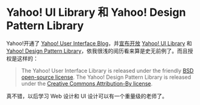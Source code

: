# Yahoo! UI Library 和 Yahoo! Design Pattern Library

Yahoo!开通了 [Yahoo! User Interface Blog][0]，并[宣布开放][1] [Yahoo! UI Library][2] 和 [Yahoo! Design Pattern Library][3]，依我很浅的阅历看来算是史无前例了。而且授权是这样的：

> The Yahoo! User Interface Library is released under the friendly [BSD open-source license][4]. The Yahoo! Design Pattern Library is released under the [Creative Commons Attribution-By license][5].

真不错，以后学习 Web 设计和 UI 设计可以有一个重量级的老师了。

[0]: http://yuiblog.com/blog/
[1]: http://yuiblog.com/blog/2006/02/13/welcome-to-the-yahoo-user-interface-blog/
[2]: http://developer.yahoo.net/yui
[3]: http://developer.yahoo.net/ypatterns
[4]: http://developer.yahoo.net/yui/license.txt
[5]: http://creativecommons.org/licenses/by/2.5/
